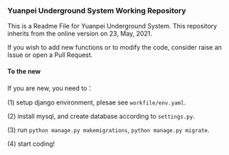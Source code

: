 ### Yuanpei Underground System Working Repository

This is a Readme File for Yuanpei Underground System.
This repository inherits from the online version on 23, May, 2021.

If you wish to add new functions or to modify the code, consider raise an Issue or open a Pull Request.

#### To the new
If you are new, you need to：

(1) setup django environment, plesae see `workfile/env.yaml`.
    
(2) install mysql, and create database according to `settings.py`.

(3) run `python manage.py makemigrations`, `python manage.py migrate`.

(4) start coding!
    
    
